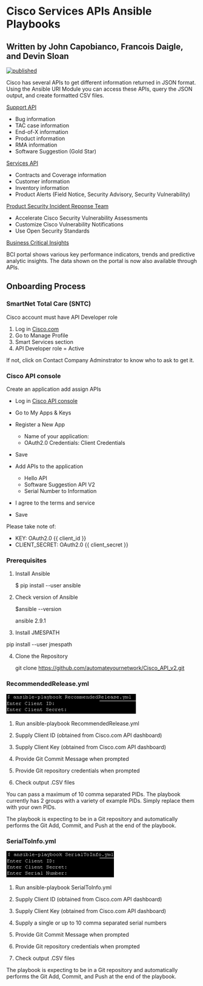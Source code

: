 # Cisco Services APIs Ansible Playbooks

## Written by John Capobianco, Francois Daigle, and Devin Sloan

[![published](https://static.production.devnetcloud.com/codeexchange/assets/images/devnet-published.svg)](https://developer.cisco.com/codeexchange/github/repo/automateyournetwork/Cisco_API_v2)

Cisco has several APIs to get different information returned in JSON format. Using the Ansible URI Module you can access these APIs, query the JSON output, and create formatted CSV files. 

[Support API](https://developer.cisco.com/site/support-apis/)

* Bug information
* TAC case information
* End-of-X information
* Product information
* RMA information
* Software Suggestion (Gold Star)

[Services API](https://developer.cisco.com/docs/service-apis/)

* Contracts and Coverage information
* Customer information
* Inventory information
* Product Alerts (Field Notice, Security Advisory, Security Vulnerability)

[Product Security Incident Reponse Team](https://developer.cisco.com/psirt/)

* Accelerate Cisco Security Vulnerability Assessments
* Customize Cisco Vulnerability Notifications
* Use Open Security Standards

[Business Critical Insights](https://developer.cisco.com/docs/business-critical-service-apis/)

BCI portal shows various key performance indicators, trends and predictive analytic insights. The data shown on the portal is now also available through APIs.

## Onboarding Process

### SmartNet Total Care (SNTC)

Cisco account must have API Developer role

1. Log in [Cisco.com](https://cisco.com)
2. Go to Manage Profile
3. Smart Services section
4. API Developer role = Active

If not, click on Contact Company Adminstrator to know who to ask to get it.

### Cisco API console

Create an application add assign APIs

* Log in [Cisco API console](https://apiconsole.cisco.com)
* Go to My Apps & Keys
* Register a New App

  * Name of your application: <Name Your Application>
  * OAuth2.0 Credentials: Client Credentials

* Save
* Add APIs to the application

  * Hello API
  * Software Suggestion API V2
  * Serial Number to Information

* I agree to the terms and service
* Save

Please take note of:

* KEY: OAuth2.0 {{ client_id }}
* CLIENT_SECRET: OAuth2.0 {{ client_secret }}

### Prerequisites

1) Install Ansible

    $ pip install --user ansible

2) Check version of Ansible

    $ansible --version

    ansible 2.9.1

3) Install JMESPATH

pip install --user jmespath

4) Clone the Repository

    git clone https://github.com/automateyournetwork/Cisco_API_v2.git

### RecommendedRelease.yml

![Alt text](/screenshots/RR.png?raw=true "RecommendedRelease.yml")

1) Run ansible-playbook RecommendedRelease.yml

2) Supply Client ID (obtained from Cisco.com API dashboard)

3) Supply Client Key (obtained from Cisco.com API dashboard)

4) Provide Git Commit Message when prompted

5) Provide Git repository credentials when prompted

6) Check output .CSV files

You can pass a maximum of 10 comma separated PIDs. The playbook currently has 2 groups with a variety of example PIDs. Simply replace them with your own PIDs.

The playbook is expecting to be in a Git repository and automatically performs the Git Add, Commit, and Push at the end of the playbook.

### SerialToInfo.yml

![Alt text](/screenshots/S2Info.png?raw=true "Serial2Info.yml")

1) Run ansible-playbook SerialToInfo.yml

2) Supply Client ID (obtained from Cisco.com API dashboard)

3) Supply Client Key (obtained from Cisco.com API dashboard)

4) Supply a single or up to 10 comma separated serial numbers

5) Provide Git Commit Message when prompted

6) Provide Git repository credentials when prompted

7) Check output .CSV files

The playbook is expecting to be in a Git repository and automatically performs the Git Add, Commit, and Push at the end of the playbook.
